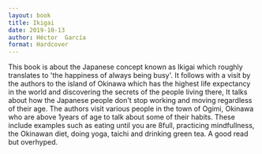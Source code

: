 ```yaml
---
layout: book
title: Ikigai
date: 2019-10-13
author: Héctor  García
format: Hardcover
---
```


This book is about the Japanese concept known as Ikigai which roughly translates to 'the happiness of always being busy'. It follows with a visit by the authors to the island of Okinawa which has the highest life expectancy in the world and discovering the secrets of the people living there, It talks about how the Japanese people don't stop working and moving regardless of their age. The authors visit various people in the town of Ogimi, Okinawa who are above 1years of age to talk about some of their habits. These include examples such as eating until you are 8full, practicing mindfullness, the Okinawan diet, doing yoga, taichi and drinking green tea. A good read but overhyped.
